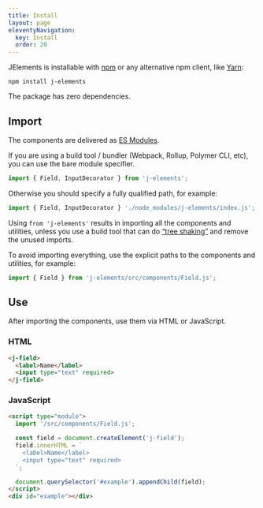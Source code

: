 ```yaml
---
title: Install
layout: page
eleventyNavigation:
  key: Install
  order: 20
---
```


JElements is installable with [npm](https://npmjs.org) or any alternative npm client, like [Yarn](https://yarnpkg.com/en/):

```shell
npm install j-elements
```
The package has zero dependencies.
<module-size></module-size>


## Import

The components are delivered as [ES Modules](https://developer.mozilla.org/en-US/docs/Web/JavaScript/Reference/Statements/import).

If you are using a build tool / bundler (Webpack, Rollup, Polymer CLI, etc), you can use the bare module specifier.

```js
import { Field, InputDecorator } from 'j-elements';
```

Otherwise you should specify a fully qualified path, for example:

```js
import { Field, InputDecorator } './node_modules/j-elements/index.js';
```

Using `from 'j-elements'` results in importing all the components and utilities, unless you use a build tool that can do [“tree shaking”](https://developer.mozilla.org/en-US/docs/Glossary/Tree_shaking) and remove the unused imports.

To avoid importing everything, use the explicit paths to the components and utilities, for example:
```js
import { Field } from 'j-elements/src/components/Field.js';
```


## Use

After importing the components, use them via HTML or JavaScript.

### HTML
<render-example></render-example>
```html
<j-field>
  <label>Name</label>
  <input type="text" required>
</j-field>
```

### JavaScript
<render-example></render-example>
```html
<script type="module">
  import '/src/components/Field.js';

  const field = document.createElement('j-field');
  field.innerHTML = `
    <label>Name</label>
    <input type="text" required>
  `;

  document.querySelector('#example').appendChild(field);
</script>
<div id="example"></div>
```
